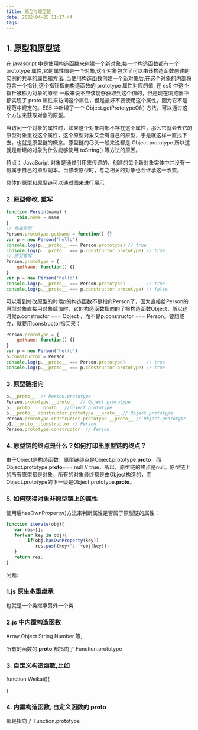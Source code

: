 ```yaml
---
title: 原型与原型链
date: 2022-04-25 11:17:44
tags:
---
```


## 1.  原型和原型链

在 javascript 中是使用构造函数来创建一个新对象,每一个构造函数都有一个 prototype 属性,它的属性值是一个对象,这个对象包含了可以由该构造函数创建的实例的共享的属性和方法. 当使用构造函数创建一个新对象后,在这个对象的内部将包含一个指针,这个指针指向构造函数的 prototype 属性对应的值, 在  es5 中这个指针被称为对象的原型
一般来说不应该能够获取到这个值的，但是现在浏览器中都实现了 proto 属性来访问这个属性，但是最好不要使用这个属性，因为它不是规范中规定的。ES5 中新增了一个 Object.getPrototypeOf() 方法，可以通过这个方法来获取对象的原型。

当访问一个对象的属性时，如果这个对象内部不存在这个属性，那么它就会去它的原型对象里找这个属性，这个原型对象又会有自己的原型，于是就这样一直找下去，也就是原型链的概念。原型链的尽头一般来说都是 Object.prototype 所以这就是新建的对象为什么能够使用 toString() 等方法的原因。

特点： JavaScript 对象是通过引用来传递的，创建的每个新对象实体中并没有一份属于自己的原型副本。当修改原型时，与之相关的对象也会继承这一改变。


具体的原型和原型链可以通过图来进行展示


### 2. 原型修改, 重写

```js
function Person(name) {
    this.name = name
}
// 修改原型
Person.prototype.getName = function() {}
var p = new Person('hello')
console.log(p.__proto__ === Person.prototype) // true
console.log(p.__proto__ === p.constructor.prototype) // true
// 原型重写
Person.prototype = {
    getName: function() {}
}
var p = new Person('hello')
console.log(p.__proto__ === Person.prototype)        // true
console.log(p.__proto__ === p.constructor.prototype) // false
```
可以看到修改原型的时候p的构造函数不是指向Person了，因为直接给Person的原型对象直接用对象赋值时，它的构造函数指向的了根构造函数Object，所以这时候p.constructor === Object ，而不是p.constructor === Person。要想成立，就要用constructor指回来：

```js
Person.prototype = {
    getName: function() {}
}
var p = new Person('hello')
p.constructor = Person
console.log(p.__proto__ === Person.prototype)        // true
console.log(p.__proto__ === p.constructor.prototype) // true
```

### 3. 原型链指向

```js
p.__proto__  // Person.prototype
Person.prototype.__proto__  // Object.prototype
p.__proto__.__proto__ //Object.prototype
p.__proto__.constructor.prototype.__proto__ // Object.prototype
Person.prototype.constructor.prototype.__proto__ // Object.prototype
p1.__proto__.constructor // Person
Person.prototype.constructor  // Person
```
### 4. 原型链的终点是什么？如何打印出原型链的终点？

由于Object是构造函数，原型链终点是Object.prototype.__proto__，而Object.prototype.__proto__=== null // true，所以，原型链的终点是null。原型链上的所有原型都是对象，所有的对象最终都是由Object构造的，而Object.prototype的下一级是Object.prototype.__proto__。

### 5. 如何获得对象非原型链上的属性
使用后hasOwnProperty()方法来判断属性是否属于原型链的属性：

```js
function iterate(obj){
   var res=[];
   for(var key in obj){
        if(obj.hasOwnProperty(key))
           res.push(key+': '+obj[key]);
   }
   return res;
} 
```



问题:

### 1.js 原生多重继承

也就是一个类继承另外一个类

### 2.js 中内置构造函数 

Array  Object String Number 等, 

所有的函数的 __proto__ 都指向了  Function.prototype

### 3. 自定义构造函数,比如

function  Weikai(){

}

### 4. 内置构造函数, 自定义函数的 __proto__

都是指向了 Function.prototype